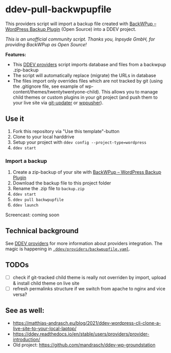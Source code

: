 # ddev-pull-backwpupfile

This providers script will import a backup file created with [BackWPup – WordPress Backup Plugin](https://wordpress.org/plugins/backwpup/) (Open Source) into a DDEV project.

*This is an unofficial community script. Thanks you, Inpsyde GmbH, for providing BackWPup as Open Source!*

**Features:**

- This [DDEV providers](https://github.com/mandrasch/ddev-pull-backwpupfile/blob/main/.ddev/providers/backwpupfile.yaml)  script imports database and files from a backwpup .zip-backup
- The script will automatically replace (migrate) the URLs in database
- The files import only overrides files which are not tracked by git (using the .gitignore file, see example of wp-content/themes/twentytwentyone-child). This allows you to manage child themes or custom plugins in your git project (and push them to your live site via [git-updater](https://git-updater.com/) or [wppusher](https://wppusher.com/)).

## Use it

1. Fork this repository via "Use this template"-button
1. Clone to your local harddrive
1. Setup your project with `ddev config --project-type=wordpress`
1. `ddev start`

### Import a backup 
1. Create a zip-backup of your site with [BackWPup – WordPress Backup Plugin](https://wordpress.org/plugins/backwpup/)
1. Download the backup file to this project folder
1. Rename the .zip file to `backup.zip`
1. `ddev start`
1. `ddev pull backwpupfile`
1. `ddev launch`

Screencast: coming soon

## Technical background

See [DDEV providers](https://ddev.readthedocs.io/en/stable/users/providers/provider-introduction/) for more information about providers integration. The magic is happening in [`.ddev/providers/backwpupfile.yaml`](https://github.com/mandrasch/ddev-pull-backwpupfile/blob/main/.ddev/providers/backwpupfile.yaml). 

## TODOs

- [ ] check if git-tracked child theme is really not overriden by import, upload & install child theme on live site
- [ ] refresh permalinks structure if we switch from apache to nginx and vice versa? 

## See as well:

- https://matthias-andrasch.eu/blog/2021/ddev-wordpress-cli-clone-a-live-site-to-your-local-laptop/
- https://ddev.readthedocs.io/en/stable/users/providers/provider-introduction/
- Old project: https://github.com/mandrasch/ddev-wp-groundstation
